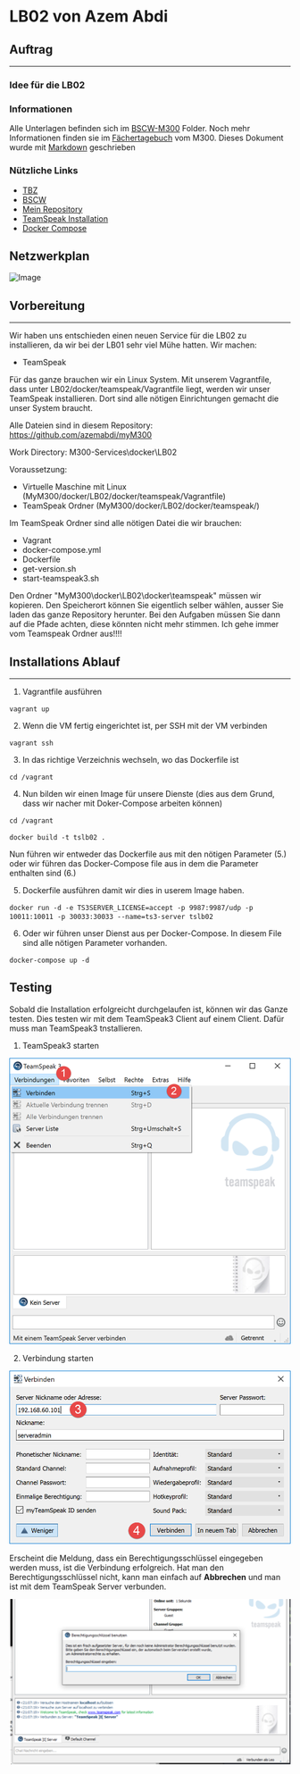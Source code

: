 # LB02 von Azem Abdi

## Auftrag
---


### Idee für die LB02


### Informationen
[1]: https://docs.google.com/document/d/1M-aswL3k4uI-_MYO8RLX7ExAFEzVJkUoqjAOLj9gtyY/edit
[2]: https://bscw.tbz.ch/bscw/bscw.cgi/25833849
[3]: https://github.com/azemabdi/myM300
[4]: https://docs.docker.com/samples/library/teamspeak/
[5]: https://docs.docker.com/compose/install/

Alle Unterlagen befinden sich im [BSCW-M300][3] Folder. Noch mehr Informationen finden sie im [Fächertagebuch][1] vom M300.
Dieses Dokument wurde mit [Markdown][2] geschrieben

### Nützliche Links
* [TBZ][1]
* [BSCW][2]
* [Mein Repository][3]
* [TeamSpeak Installation][4]
* [Docker Compose][5]

## Netzwerkplan

![Image](bilder/netzwerkplan.jpeg)

## Vorbereitung
---
Wir haben uns entschieden einen neuen Service für die LB02 zu installieren, da wir bei der LB01 sehr viel Mühe hatten. Wir machen:
- TeamSpeak

Für das ganze brauchen wir ein Linux System. Mit unserem Vagrantfile, dass unter LB02/docker/teamspeak/Vagrantfile liegt, werden wir unser TeamSpeak installieren. Dort sind alle nötigen Einrichtungen gemacht die unser System braucht.

Alle Dateien sind in diesem Repository: https://github.com/azemabdi/myM300

Work Directory: M300-Services\docker\LB02

Voraussetzung:
- Virtuelle Maschine mit Linux (MyM300/docker/LB02/docker/teamspeak/Vagrantfile)
- TeamSpeak Ordner (MyM300/docker/LB02/docker/teamspeak/)

Im TeamSpeak Ordner sind alle nötigen Datei die wir brauchen:
- Vagrant
- docker-compose.yml
- Dockerfile
- get-version.sh
- start-teamspeak3.sh

Den Ordner "MyM300\docker\LB02\docker\teamspeak" müssen wir kopieren.
Den Speicherort können Sie eigentlich selber wählen, ausser Sie laden das ganze Repository herunter. Bei den Aufgaben müssen Sie dann auf die Pfade achten, diese könnten nicht mehr stimmen. Ich gehe immer vom Teamspeak Ordner aus!!!!

## Installations Ablauf
---
1. Vagrantfile ausführen
```
vagrant up
```
2. Wenn die VM fertig eingerichtet ist, per SSH mit der VM verbinden
```
vagrant ssh
```
3. In das richtige Verzeichnis wechseln, wo das Dockerfile ist
```
cd /vagrant
```
4. Nun bilden wir einen Image für unsere Dienste (dies aus dem Grund, dass wir nacher mit Doker-Compose arbeiten können)
```
cd /vagrant
```
```
docker build -t tslb02 .
```
Nun führen wir entweder das Dockerfile aus mit den nötigen Parameter (5.) oder wir führen das Docker-Compose file aus in dem die Parameter enthalten sind (6.)

5. Dockerfile ausführen damit wir dies in userem Image haben.
```
docker run -d -e TS3SERVER_LICENSE=accept -p 9987:9987/udp -p 10011:10011 -p 30033:30033 --name=ts3-server tslb02
```
6. Oder wir führen unser Dienst aus per Docker-Compose. In diesem File sind alle nötigen Parameter vorhanden.
```
docker-compose up -d
```

## Testing
Sobald die Installation erfolgreicht durchgelaufen ist, können wir das Ganze testen. Dies testen wir mit dem TeamSpeak3 Client auf einem Client. Dafür muss man TeamSpeak3 tnstallieren.

1. TeamSpeak3 starten

![Image](bilder/TeamSpeak.png)

2. Verbindung starten

![Image](bilder/teamspeak1.png)

Erscheint die Meldung, dass ein Berechtigungsschlüssel eingegeben werden muss, ist die Verbindung erfolgreich. Hat man den Berechtigungsschlüssel nicht, kann man einfach auf **Abbrechen** und man ist mit dem TeamSpeak Server verbunden.

![Image](bilder/teamspeak2.png)
